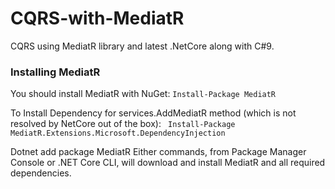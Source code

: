 # CQRS-with-MediatR
CQRS using MediatR library and latest .NetCore along with C#9.


### Installing MediatR
You should install MediatR with NuGet:
`
Install-Package MediatR
`

To Install Dependency for services.AddMediatR method (which is not resolved by NetCore out of the box):
`
Install-Package MediatR.Extensions.Microsoft.DependencyInjection`

Dotnet add package MediatR
Either commands, from Package Manager Console or .NET Core CLI, will download and install MediatR and all required dependencies.
